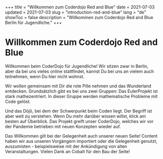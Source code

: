 +++
title = "Willkommen zum Coderdojo Red and Blue"
date = 2021-07-03
updated = 2021-07-03
slug = "introduction-red-and-blue"
lang = "de"
showToc = false
description = "Willkommen zum Coderdojo Red and Blue Berlin für Jugendliche."
+++

# Willkommen zum Coderdojo Red and Blue

Willkommen beim CoderDojo für Jugendliche! Wir sitzen zwar in Berlin, aber da bei uns vieles online stattfindet, kannst
Du bei uns an vielem auch teilnehmen, wenn Du hier nicht wohnst.

Wir wollen gemeinsam mit Dir die rote Pille nehmen und das Wunderland entdecken. Grundsätzlich gibt es bei uns zwei
Gruppen: Das EulerProjekt ist stark mathezentriert. In dieser Gruppe werden mathematische Probleme mit Code gelöst.

Und das Dōjō, bei dem der Schwerpunkt beim Coden liegt. Der Begriff ist aber weit zu verstehen. Wenn Du mehr darüber
wissen willst, klick am besten auf Überblick. Das Projekt greift unser CoderDojo, welches wir vor der Pandemie betrieben
mit neuen Konzepten wieder auf.

Das Willkommen gilt bei der Gelegenheit auch unserer neuen Seite! Content haben wir aus unseren Vorgängern importiert oder die Gelegenheit genutzt, auszumisten - beispielsweise mit der Ankündigung von alten Veranstaltungen. Vielen Dank an Cobalt für den Bau der Seite!
